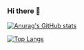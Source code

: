 ### Hi there 👋

[![Anurag's GitHub stats](https://github-readme-stats.vercel.app/api?username=Amazingldl)](https://github.com/anuraghazra/github-readme-stats)

[![Top Langs](https://github-readme-stats.vercel.app/api/top-langs/?username=Amazingldl)](https://github.com/anuraghazra/github-readme-stats)
<!--
**Amazingldl/Amazingldl** is a ✨ _special_ ✨ repository because its `README.md` (this file) appears on your GitHub profile.

Here are some ideas to get you started:

- 🔭 I’m currently working on ...
- 🌱 I’m currently learning ...
- 👯 I’m looking to collaborate on ...
- 🤔 I’m looking for help with ...
- 💬 Ask me about ...
- 📫 How to reach me: ...
- 😄 Pronouns: ...
- ⚡ Fun fact: ...
-->

